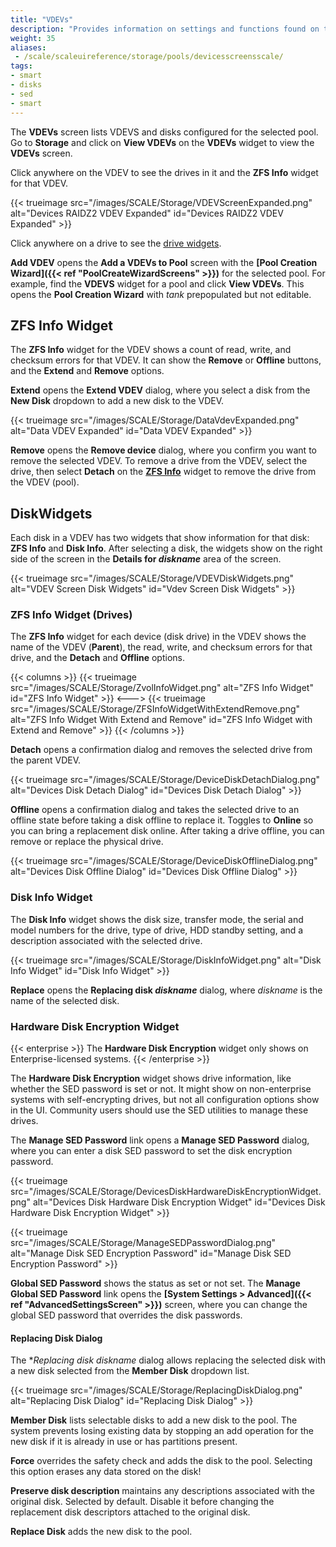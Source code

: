 ```yaml
---
title: "VDEVs"
description: "Provides information on settings and functions found on the VDEVs screens and widget."
weight: 35
aliases:
 - /scale/scaleuireference/storage/pools/devicesscreensscale/
tags:
- smart
- disks
- sed
- smart
---
```


The **VDEVs** screen lists VDEVS and disks configured for the selected pool.
Go to **Storage** and click on **View VDEVs** on the **VDEVs** widget to view the **VDEVs** screen.

Click anywhere on the VDEV to see the drives in it and the **ZFS Info** widget for that VDEV.

{{< trueimage src="/images/SCALE/Storage/VDEVScreenExpanded.png" alt="Devices RAIDZ2 VDEV Expanded" id="Devices RAIDZ2 VDEV Expanded" >}}

Click anywhere on a drive to see the [drive widgets](#disk-widgets).

**Add VDEV** opens the **Add a VDEVs to Pool** screen with the **[Pool Creation Wizard]({{< ref "PoolCreateWizardScreens" >}})** for the selected pool.
For example, find the **VDEVS** widget for a pool and click **View VDEVs**.
This opens the **Pool Creation Wizard** with *tank* prepopulated but not editable.

## ZFS Info Widget
The **ZFS Info** widget for the VDEV shows a count of read, write, and checksum errors for that VDEV. It can show the **Remove** or **Offline** buttons, and the **Extend** and **Remove** options.

**Extend** opens the **Extend VDEV** dialog, where you select a disk from the **New Disk** dropdown to add a new disk to the VDEV.

{{< trueimage src="/images/SCALE/Storage/DataVdevExpanded.png" alt="Data VDEV Expanded" id="Data VDEV Expanded" >}}

**Remove** opens the **Remove device** dialog, where you confirm you want to remove the selected VDEV.
To remove a drive from the VDEV, select the drive, then select **Detach** on the **[ZFS Info](#zfs-info-widget-drives)** widget to remove the drive from the VDEV (pool).

## DiskWidgets

Each disk in a VDEV has two widgets that show information for that disk: **ZFS Info** and **Disk Info**.
After selecting a disk, the widgets show on the right side of the screen in the **Details for *diskname*** area of the screen.

{{< trueimage src="/images/SCALE/Storage/VDEVDiskWidgets.png" alt="VDEV Screen Disk Widgets" id="Vdev Screen Disk Widgets" >}}

### ZFS Info Widget (Drives)

The **ZFS Info** widget for each device (disk drive) in the VDEV shows the name of the VDEV (**Parent**), the read, write, and checksum errors for that drive, and the **Detach** and **Offline** options.

{{< columns >}}
{{< trueimage src="/images/SCALE/Storage/ZvolInfoWidget.png" alt="ZFS Info Widget" id="ZFS Info Widget" >}}
<--->
{{< trueimage src="/images/SCALE/Storage/ZFSInfoWidgetWithExtendRemove.png" alt="ZFS Info Widget With Extend and Remove" id="ZFS Info Widget with Extend and Remove" >}}
{{< /columns >}}

**Detach** opens a confirmation dialog and removes the selected drive from the parent VDEV.

{{< trueimage src="/images/SCALE/Storage/DeviceDiskDetachDialog.png" alt="Devices Disk Detach Dialog" id="Devices Disk Detach Dialog" >}}

**Offline** opens a confirmation dialog and takes the selected drive to an offline state before taking a disk offline to replace it. 
Toggles to **Online** so you can bring a replacement disk online.
After taking a drive offline, you can remove or replace the physical drive.

{{< trueimage src="/images/SCALE/Storage/DeviceDiskOfflineDialog.png" alt="Devices Disk Offline Dialog" id="Devices Disk Offline Dialog" >}}

### Disk Info Widget

The **Disk Info** widget shows the disk size, transfer mode, the serial and model numbers for the drive, type of drive, HDD standby setting, and a description associated with the selected drive.

{{< trueimage src="/images/SCALE/Storage/DiskInfoWidget.png" alt="Disk Info Widget" id="Disk Info Widget" >}}

**Replace** opens the **Replacing disk *diskname*** dialog, where *diskname* is the name of the selected disk.

### Hardware Disk Encryption Widget
{{< enterprise >}}
The **Hardware Disk Encryption** widget only shows on Enterprise-licensed systems.
{{< /enterprise >}}

The **Hardware Disk Encryption** widget shows drive information, like whether the SED password is set or not.
It might show on non-enterprise systems with self-encrypting drives, but not all configuration options show in the UI. Community users should use the SED utilities to manage these drives.

The **Manage SED Password** link opens a **Manage SED Password** dialog, where you can enter a disk SED password to set the disk encryption password.

{{< trueimage src="/images/SCALE/Storage/DevicesDiskHardwareDiskEncryptionWidget.png" alt="Devices Disk Hardware Disk Encryption Widget" id="Devices Disk Hardware Disk Encryption Widget" >}}

{{< trueimage src="/images/SCALE/Storage/ManageSEDPasswordDialog.png" alt="Manage Disk SED Encryption Password" id="Manage Disk SED Encryption Password" >}}

**Global SED Password** shows the status as set or not set.
The **Manage Global SED Password** link opens the **[System Settings > Advanced]({{< ref "AdvancedSettingsScreen" >}})** screen, where you can change the global SED password that overrides the disk passwords.

#### Replacing Disk Dialog

The **Replacing disk *diskname** dialog allows replacing the selected disk with a new disk selected from the **Member Disk** dropdown list.

{{< trueimage src="/images/SCALE/Storage/ReplacingDiskDialog.png" alt="Replacing Disk Dialog" id="Replacing Disk Dialog" >}}

**Member Disk** lists selectable disks to add a new disk to the pool.
The system prevents losing existing data by stopping an add operation for the new disk if it is already in use or has partitions present.

**Force** overrides the safety check and adds the disk to the pool. Selecting this option erases any data stored on the disk!

**Preserve disk description** maintains any descriptions associated with the original disk. Selected by default. Disable it before changing the replacement disk descriptors attached to the original disk.

**Replace Disk** adds the new disk to the pool.
